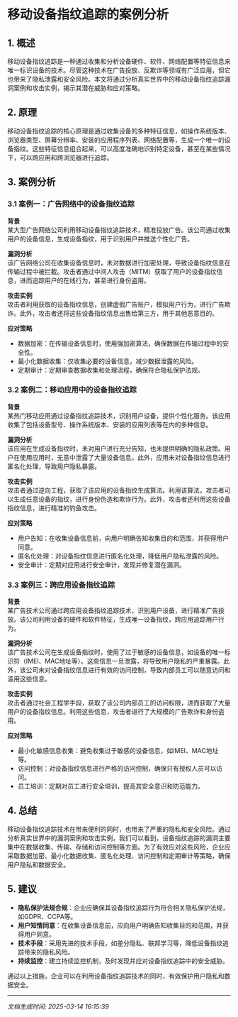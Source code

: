 # 移动设备指纹追踪的案例分析

## 1. 概述

移动设备指纹追踪是一种通过收集和分析设备硬件、软件、网络配置等特征信息来唯一标识设备的技术。尽管这种技术在广告投放、反欺诈等领域有广泛应用，但它也带来了隐私泄露和安全风险。本文将通过分析真实世界中的移动设备指纹追踪漏洞案例和攻击实例，揭示其潜在威胁和应对策略。

## 2. 原理

移动设备指纹追踪的核心原理是通过收集设备的多种特征信息，如操作系统版本、浏览器类型、屏幕分辨率、安装的应用程序列表、网络配置等，生成一个唯一的设备指纹。这些特征信息组合起来，可以高度准确地识别特定设备，甚至在某些情况下，可以跨应用和跨浏览器进行追踪。

## 3. 案例分析

### 3.1 案例一：广告网络中的设备指纹追踪

**背景**  
某大型广告网络公司利用移动设备指纹追踪技术，精准投放广告。该公司通过收集用户的设备信息，生成设备指纹，用于识别用户并推送个性化广告。

**漏洞分析**  
该广告网络公司在收集设备信息时，未对数据进行加密处理，导致设备指纹信息在传输过程中被拦截。攻击者通过中间人攻击（MITM）获取了用户的设备指纹信息，进而追踪用户的在线行为，甚至进行身份盗用。

**攻击实例**  
攻击者利用获取的设备指纹信息，创建虚假广告账户，模拟用户行为，进行广告欺诈。此外，攻击者还将这些设备指纹信息出售给第三方，用于其他恶意目的。

**应对策略**  
- 数据加密：在传输设备信息时，使用强加密算法，确保数据在传输过程中的安全性。
- 最小化数据收集：仅收集必要的设备信息，减少数据泄露的风险。
- 定期审计：定期审查数据收集和处理流程，确保符合隐私保护法规。

### 3.2 案例二：移动应用中的设备指纹追踪

**背景**  
某热门移动应用通过设备指纹追踪技术，识别用户设备，提供个性化服务。该应用收集了包括设备型号、操作系统版本、安装的应用列表等在内的多种信息。

**漏洞分析**  
该应用在生成设备指纹时，未对用户进行充分告知，也未提供明确的隐私政策。用户在使用应用时，无意中泄露了大量设备信息。此外，应用未对设备指纹信息进行匿名化处理，导致用户隐私暴露。

**攻击实例**  
攻击者通过逆向工程，获取了该应用的设备指纹生成算法。利用该算法，攻击者可以生成任意设备的指纹，进行身份伪造和欺诈行为。此外，攻击者还利用这些设备指纹信息，进行精准的钓鱼攻击。

**应对策略**  
- 用户告知：在收集设备信息前，向用户明确告知收集目的和范围，并获得用户同意。
- 匿名化处理：对设备指纹信息进行匿名化处理，降低用户隐私泄露的风险。
- 安全审计：定期对应用进行安全审计，发现并修复潜在漏洞。

### 3.3 案例三：跨应用设备指纹追踪

**背景**  
某广告技术公司通过跨应用设备指纹追踪技术，识别用户设备，进行精准广告投放。该公司利用设备的硬件和软件特征，生成唯一设备指纹，跨应用追踪用户行为。

**漏洞分析**  
该广告技术公司在生成设备指纹时，使用了过于敏感的设备信息，如设备的唯一标识符（IMEI、MAC地址等）。这些信息一旦泄露，将导致用户隐私的严重暴露。此外，该公司未对设备指纹信息进行有效的访问控制，导致内部员工可以随意访问和滥用这些信息。

**攻击实例**  
攻击者通过社会工程学手段，获取了该公司内部员工的访问权限，进而获取了大量用户的设备指纹信息。利用这些信息，攻击者进行了大规模的广告欺诈和身份盗用。

**应对策略**  
- 最小化敏感信息收集：避免收集过于敏感的设备信息，如IMEI、MAC地址等。
- 访问控制：对设备指纹信息进行严格的访问控制，确保只有授权人员可以访问。
- 员工培训：定期对员工进行安全培训，提高其安全意识和防范能力。

## 4. 总结

移动设备指纹追踪技术在带来便利的同时，也带来了严重的隐私和安全风险。通过分析真实世界中的漏洞案例和攻击实例，我们可以看到，设备指纹追踪的漏洞主要集中在数据收集、传输、存储和访问控制等方面。为了有效应对这些风险，企业应采取数据加密、最小化数据收集、匿名化处理、访问控制和定期审计等策略，确保用户隐私和数据安全。

## 5. 建议

- **隐私保护法规合规**：企业应确保其设备指纹追踪行为符合相关隐私保护法规，如GDPR、CCPA等。
- **用户知情同意**：在收集设备信息前，应向用户明确告知收集目的和范围，并获得用户同意。
- **技术手段**：采用先进的技术手段，如差分隐私、联邦学习等，降低设备指纹追踪带来的隐私风险。
- **持续监控**：建立持续监控机制，及时发现并应对设备指纹追踪中的安全威胁。

通过以上措施，企业可以在利用设备指纹追踪技术的同时，有效保护用户隐私和数据安全。

---

*文档生成时间: 2025-03-14 16:15:39*
